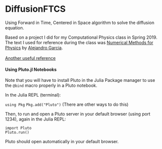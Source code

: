 # DiffusionFTCS
Using Forward in Time, Centered in Space algorithm to solve the diffusion equation.

Based on a project I did for my Computational Physics class in Spring 2019.
The text I used for reference during the class was <a href="https://github.com/AlejGarcia/NM4P">Numerical Methods for Physics</a> by <a href="http://www.algarcia.org/nummeth/Programs2E.html">Alejandro Garcia</a>.<br><br>
<a href="http://web.cecs.pdx.edu/~gerry/class/ME448/lecture/pdf/FTCS_slides.pdf">Another useful reference</a>

<h4>Using Pluto.jl Notebooks</h4>
Note that you will have to install Pluto in the Julia Package manager to use the <code>@bind</code> macro properly in a Pluto notebook.

In the Julia REPL (terminal):

<code>using Pkg</code>
<code>Pkg.add("Pluto")</code>
(There are other ways to do this)

Then, to run and open a Pluto server in your default browser (using port 1234), again in the Julia REPL:

<code>import Pluto</code><br>
<code>Pluto.run()</code>

Pluto should open automatically in your default browser.
